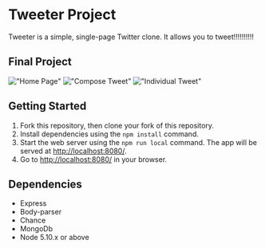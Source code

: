 # Tweeter Project

Tweeter is a simple, single-page Twitter clone. It allows you to tweet!!!!!!!!!!

## Final Project

!["Home Page"](https://github.com/thidkyar/w3d1/blob/master/tweeter/docs/home-page.png)
!["Compose Tweet"](https://github.com/thidkyar/w3d1/blob/master/tweeter/docs/compose-tweet.png)
!["Individual Tweet"](https://github.com/thidkyar/w3d1/blob/master/tweeter/docs/individual-tweet.png)

## Getting Started

1. Fork this repository, then clone your fork of this repository.
2. Install dependencies using the `npm install` command.
3. Start the web server using the `npm run local` command. The app will be served at <http://localhost:8080/>.
4. Go to <http://localhost:8080/> in your browser.

## Dependencies

- Express
- Body-parser
- Chance
- MongoDb
- Node 5.10.x or above
